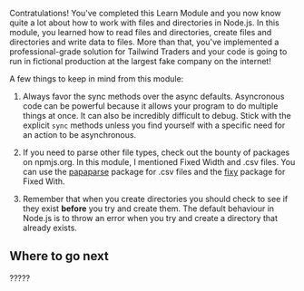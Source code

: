 Contratulations! You've completed this Learn Module and you now know quite a lot about how to work with files and directories in Node.js. In this module, you learned how to read files and directories, create files and directories and write data to files. More than that, you've implemented a professional-grade solution for Tailwind Traders and your code is going to run in fictional production at the largest fake company on the internet!

A few things to keep in mind from this module:

1. Always favor the sync methods over the async defaults. Asyncronous code can be powerful because it allows your program to do multiple things at once. It can also be incredibly difficult to debug. Stick with the explicit `sync` methods unless you find yourself with a specific need for an action to be asynchronous.

1. If you need to parse other file types, check out the bounty of packages on npmjs.org. In this module, I mentioned Fixed Width and .csv files. You can use the [papaparse](https://www.npmjs.com/package/papaparse) package for .csv files and the [fixy](https://www.npmjs.com/package/fixy) package for Fixed With.

1. Remember that when you create directories you should check to see if they exist **before** you try and create them. The default behaviour in Node.js is to throw an error when you try and create a directory that already exists.

## Where to go next

?????
